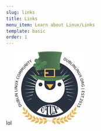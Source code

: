 ```yaml
---
slug: links
title: Links
menu_item: Learn about Linux/Links
template: basic
order: 1
---
```


lol
![dlug full logo](/assets/dl_logo.png?resize=200,200) 